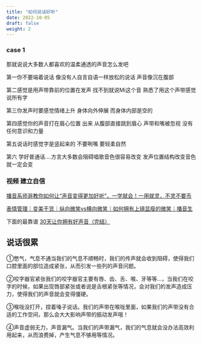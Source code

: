 ```yaml
---
title: "如何说话好听"
date: 2022-10-05
draft: false
weight: 2
---
```



### case 1

那就说说大多数人都喜欢的温柔通透的声音怎么发吧

第一你不要端着说话 像没有人自言自语一样放松的说话 声音像沉在腹部

第二感觉是用声带靠前的位置在发声 找不到就说Mi这个音 熟悉了用这个声带感觉说所有字 

第三你发声时要感觉情绪上升 身体向外伸展 而身体内部是空的 

第四感觉你的声音打在眉心位置 出来 从腹部直接跳到眉心 声带和嘴被忽视 没有任何意识和力量

第五说话时感觉字是竖起来的 不要咧嘴 要轻柔自然 

第六 学好普通话....方言大多数会阻碍唱歌音色很容易改变 发声位置结构改变音色就一定会变


### 视频 建立自信



[播音系师哥教你如何让“声音变得更加好听”，一学就会！一用就灵，不灵不要币](https://www.bilibili.com/video/BV1fJ411M7b6/?spm_id_from=333.999.0.0&vd_source=4489d9754daa59bfcdbc67a5df40fe09)



[表情管理｜变美干货｜纵向微笑vs横向微笑｜如何拥有上镜显瘦的微笑｜播音生](https://www.bilibili.com/video/BV1H5411K7q3/?spm_id_from=333.999.0.0&vd_source=4489d9754daa59bfcdbc67a5df40fe09)


 
 下面的最靠谱
[30天让你拥有好声音（完结）](https://www.bilibili.com/video/BV1tb411u7EE/?spm_id_from=333.999.0.0&vd_source=4489d9754daa59bfcdbc67a5df40fe09)


## 说话很累

①憋气，气息不通当我们的气息不顺畅时，我们的传声就会收到阻碍，使得我们口腔里面的部位造成紧张，从而引发一些列的声音问题。

②咬字器官紧张我们的咬字器官主要有唇、齿、舌、喉、牙等等...，当我们在咬字的时候，如果出现唇部紧张或者说是舌根紧张等情况，会对我们的发声造成压力，使得我们的声音就会变得僵硬。

③喉咙没打开，捏着嗓子说话。我们的声带在喉咙里面，如果我们的声带没有合适的工作空间，那么会大大影响声带的振动发声哦！

④声音虚弱无力，声音漏气。当我们的声带漏气，我们的气息就会没办法高效利用起来，从而浪费掉，产生气息不够用等情况。




